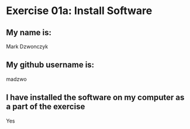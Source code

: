 # Exercise 01a: Install Software

## My name is:
Mark Dzwonczyk

## My github username is:
madzwo

## I have installed the software on my computer as a part of the exercise
Yes
